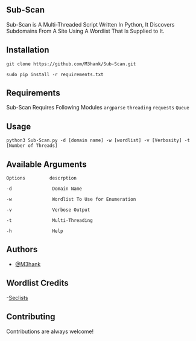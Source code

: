 ## Sub-Scan

Sub-Scan is A Multi-Threaded Script Written In Python, It Discovers Subdomains From A Site Using A Wordlist That Is Supplied to It.



## Installation

```
git clone https://github.com/M3hank/Sub-Scan.git
```
```
sudo pip install -r requirements.txt
```
## Requirements

Sub-Scan Requires Following Modules
`argparse`
`threading`
`requests`
`Queue`


## Usage

```
python3 Sub-Scan.py -d [domain name] -w [wordlist] -v [Verbosity] -t [Number of Threads]
```

## Available Arguments

```
Options         descrption

-d               Domain Name 

-w               Wordlist To Use for Enumeration

-v               Verbose Output

-t               Multi-Threading

-h               Help
```


## Authors

- [@M3hank](https://www.github.com/M3hank)


## Wordlist Credits

-[Seclists](https://www.github.com/danielmiessler/SecLists)

## Contributing

Contributions are always welcome!


